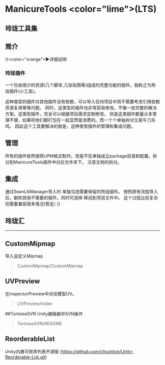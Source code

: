 ﻿# ManicureTools <color="lime">(LTS)</color>
## 玲珑工具集
## 简介 
/{<color="orange">▶详细说明</color>
### 玲珑插件
一个仅由很少的资源(几个脚本,几张贴图等)组成的完整功能的插件。我称之为玲珑插件(小工具)。

这种类型的插件对其他插件没有依赖，可以导入任何项目中而不需要考虑引用依赖资源复用等等问题。
同时，这类型的插件也非常容易修改。不像一些完整的解决方案。这类型插件，完全可以根据项目需求定制修改。
但是这类插件数量众多管理不便，如果将他们都打包在一起显然是浪费的。而一个个单独拆分又是牛刀杀鸡。
因此这个工具要解决的就是，这种类型插件的管理和集成问题。
## 管理
所有的插件依然按照UPM格式制作。但是不在单独成立package目录和配置。拆分到ManicureTools插件中对应文件夹下。
注意文档的拆分。

## 集成
通过SeanLibManager导入时 单独勾选需要保留的玲珑插件。
按照原有流程导入后，删除其他不需要的插件。同时可选择 移动到项目文件中。
这个过程比较复杂切需要兼容很多情况(暂定)
/}
## 玲珑汇

***

## CustomMipmap
导入自定义Mipmap
>CustomMipmap/CustomMipmap

## UVPreview
在inspectorPreview中浏览模型UV。
>UVPreview/Index

##TortoiseSVN
Unity编辑器中SVN操作

>TortoiseSVN/README

## ReorderableList 

Unity内置可排序列表开源版
(https://github.com/cfoulston/Unity-Reorderable-List.git)